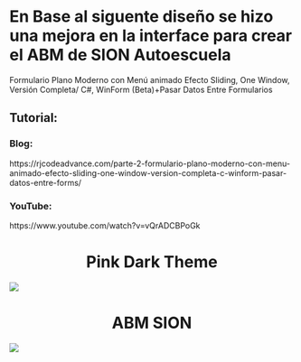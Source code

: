 <h1>En Base al siguente diseño se hizo una mejora en la interface para crear el ABM de SION Autoescuela</h1>
Formulario Plano Moderno con Menú animado Efecto Sliding, One Window, Versión Completa/ C#, WinForm (Beta)+Pasar Datos Entre Formularios

<h2>Tutorial:</h2>
<h3>Blog:</h3>
https://rjcodeadvance.com/parte-2-formulario-plano-moderno-con-menu-animado-efecto-sliding-one-window-version-completa-c-winform-pasar-datos-entre-forms/
<h3>YouTube:</h3>
https://www.youtube.com/watch?v=vQrADCBPoGk

<div align='center'>
 <h1>Pink Dark Theme</h1>
</div>
<img src="https://rjcodeadvance.com/wp-content/uploads/2019/06/Formulario-modernista-MODERN-FLAT-GUI-2.png">


<div align='center'>
 <h1>ABM SION</h1>
</div>
<img src="https://github.com/Estebamq/ADMINISTRACION/blob/master/COMPLETE_FLAT_UI/Resources/Ejemplo%20Sion.png">


